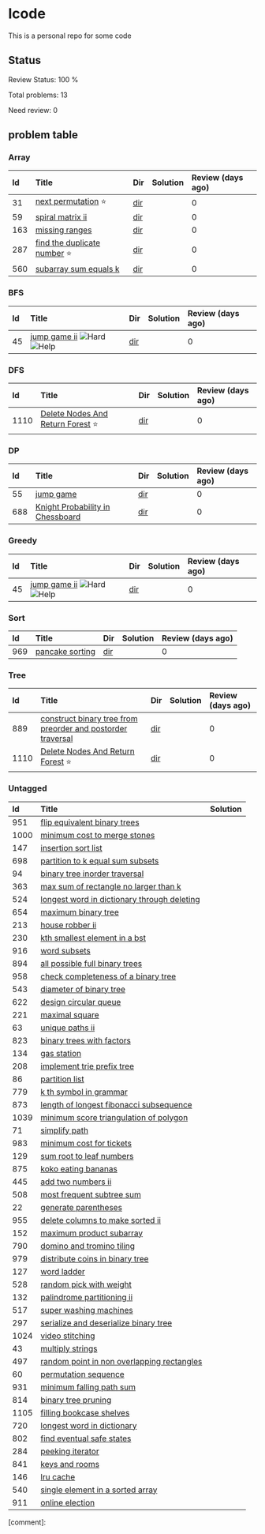 # lcode

This is a personal repo for some code

## Status

Review Status: 100 %

Total problems: 13

Need review: 0

## problem table

### Array

| Id | Title | Dir | Solution | Review \(days ago\) |
| :--- | :--- | :--- | :--- | :--- |
| 31 | [next permutation](https://github.com/ggppwx/lcode/tree/436f7d89bc39fdcb15b4d098765009aae7f87334/None/README.md)  ⭐ | [dir](https://github.com/ggppwx/lcode/blob/master/Algorithm/) |  | 0 |
| 59 | [spiral matrix ii](https://github.com/ggppwx/lcode/tree/436f7d89bc39fdcb15b4d098765009aae7f87334/None/README.md) | [dir](https://github.com/ggppwx/lcode/blob/master/Algorithm/) |  | 0 |
| 163 | [missing ranges](https://github.com/ggppwx/lcode/tree/436f7d89bc39fdcb15b4d098765009aae7f87334/None/README.md) | [dir](https://github.com/ggppwx/lcode/blob/master/Algorithm/) |  | 0 |
| 287 | [find the duplicate number](https://github.com/ggppwx/lcode/tree/436f7d89bc39fdcb15b4d098765009aae7f87334/None/README.md)  ⭐ | [dir](https://github.com/ggppwx/lcode/blob/master/Algorithm/) |  | 0 |
| 560 | [subarray sum equals k](https://github.com/ggppwx/lcode/tree/436f7d89bc39fdcb15b4d098765009aae7f87334/None/README.md) | [dir](https://github.com/ggppwx/lcode/blob/master/Algorithm/) |  | 0 |

### BFS

| Id | Title | Dir | Solution | Review \(days ago\) |
| :--- | :--- | :--- | :--- | :--- |
| 45 | [jump game ii](https://github.com/ggppwx/lcode/tree/436f7d89bc39fdcb15b4d098765009aae7f87334/None/README.md)  ![Hard](https://img.shields.io/badge/-Hard-red.svg)  ![Help](https://img.shields.io/badge/stats-Help-yellow.svg) | [dir](https://github.com/ggppwx/lcode/blob/master/Algorithm/) |  | 0 |

### DFS

| Id | Title | Dir | Solution | Review \(days ago\) |
| :--- | :--- | :--- | :--- | :--- |
| 1110 | [Delete Nodes And Return Forest](https://github.com/ggppwx/lcode/tree/436f7d89bc39fdcb15b4d098765009aae7f87334/None/README.md)  ⭐ | [dir](https://github.com/ggppwx/lcode/blob/master/Algorithm/) |  | 0 |

### DP

| Id | Title | Dir | Solution | Review \(days ago\) |
| :--- | :--- | :--- | :--- | :--- |
| 55 | [jump game](https://github.com/ggppwx/lcode/tree/436f7d89bc39fdcb15b4d098765009aae7f87334/None/README.md) | [dir](https://github.com/ggppwx/lcode/blob/master/Algorithm/) |  | 0 |
| 688 | [Knight Probability in Chessboard](https://github.com/ggppwx/lcode/tree/436f7d89bc39fdcb15b4d098765009aae7f87334/None/README.md) | [dir](https://github.com/ggppwx/lcode/blob/master/Algorithm/) |  | 0 |

### Greedy

| Id | Title | Dir | Solution | Review \(days ago\) |
| :--- | :--- | :--- | :--- | :--- |
| 45 | [jump game ii](https://github.com/ggppwx/lcode/tree/436f7d89bc39fdcb15b4d098765009aae7f87334/None/README.md)  ![Hard](https://img.shields.io/badge/-Hard-red.svg)  ![Help](https://img.shields.io/badge/stats-Help-yellow.svg) | [dir](https://github.com/ggppwx/lcode/blob/master/Algorithm/) |  | 0 |

### Sort

| Id | Title | Dir | Solution | Review \(days ago\) |
| :--- | :--- | :--- | :--- | :--- |
| 969 | [pancake sorting](https://github.com/ggppwx/lcode/tree/436f7d89bc39fdcb15b4d098765009aae7f87334/None/README.md) | [dir](https://github.com/ggppwx/lcode/blob/master/Algorithm/) |  | 0 |

### Tree

| Id | Title | Dir | Solution | Review \(days ago\) |
| :--- | :--- | :--- | :--- | :--- |
| 889 | [construct binary tree from preorder and postorder traversal](https://github.com/ggppwx/lcode/tree/436f7d89bc39fdcb15b4d098765009aae7f87334/None/README.md) | [dir](https://github.com/ggppwx/lcode/blob/master/Algorithm/) |  | 0 |
| 1110 | [Delete Nodes And Return Forest](https://github.com/ggppwx/lcode/tree/436f7d89bc39fdcb15b4d098765009aae7f87334/None/README.md)  ⭐ | [dir](https://github.com/ggppwx/lcode/blob/master/Algorithm/) |  | 0 |

### Untagged

| Id | Title | Solution |
| :--- | :--- | :--- |
| 951 | [flip equivalent binary trees](https://github.com/ggppwx/lcode/tree/436f7d89bc39fdcb15b4d098765009aae7f87334/None/README.md) |  |
| 1000 | [minimum cost to merge stones](https://github.com/ggppwx/lcode/tree/436f7d89bc39fdcb15b4d098765009aae7f87334/None/README.md) |  |
| 147 | [insertion sort list](https://github.com/ggppwx/lcode/tree/436f7d89bc39fdcb15b4d098765009aae7f87334/None/README.md) |  |
| 698 | [partition to k equal sum subsets](https://github.com/ggppwx/lcode/tree/436f7d89bc39fdcb15b4d098765009aae7f87334/None/README.md) |  |
| 94 | [binary tree inorder traversal](https://github.com/ggppwx/lcode/tree/436f7d89bc39fdcb15b4d098765009aae7f87334/None/README.md) |  |
| 363 | [max sum of rectangle no larger than k](https://github.com/ggppwx/lcode/tree/436f7d89bc39fdcb15b4d098765009aae7f87334/None/README.md) |  |
| 524 | [longest word in dictionary through deleting](https://github.com/ggppwx/lcode/tree/436f7d89bc39fdcb15b4d098765009aae7f87334/None/README.md) |  |
| 654 | [maximum binary tree](https://github.com/ggppwx/lcode/tree/436f7d89bc39fdcb15b4d098765009aae7f87334/None/README.md) |  |
| 213 | [house robber ii](https://github.com/ggppwx/lcode/tree/436f7d89bc39fdcb15b4d098765009aae7f87334/None/README.md) |  |
| 230 | [kth smallest element in a bst](https://github.com/ggppwx/lcode/tree/436f7d89bc39fdcb15b4d098765009aae7f87334/None/README.md) |  |
| 916 | [word subsets](https://github.com/ggppwx/lcode/tree/436f7d89bc39fdcb15b4d098765009aae7f87334/None/README.md) |  |
| 894 | [all possible full binary trees](https://github.com/ggppwx/lcode/tree/436f7d89bc39fdcb15b4d098765009aae7f87334/None/README.md) |  |
| 958 | [check completeness of a binary tree](https://github.com/ggppwx/lcode/tree/436f7d89bc39fdcb15b4d098765009aae7f87334/None/README.md) |  |
| 543 | [diameter of binary tree](https://github.com/ggppwx/lcode/tree/436f7d89bc39fdcb15b4d098765009aae7f87334/None/README.md) |  |
| 622 | [design circular queue](https://github.com/ggppwx/lcode/tree/436f7d89bc39fdcb15b4d098765009aae7f87334/None/README.md) |  |
| 221 | [maximal square](https://github.com/ggppwx/lcode/tree/436f7d89bc39fdcb15b4d098765009aae7f87334/None/README.md) |  |
| 63 | [unique paths ii](https://github.com/ggppwx/lcode/tree/436f7d89bc39fdcb15b4d098765009aae7f87334/None/README.md) |  |
| 823 | [binary trees with factors](https://github.com/ggppwx/lcode/tree/436f7d89bc39fdcb15b4d098765009aae7f87334/None/README.md) |  |
| 134 | [gas station](https://github.com/ggppwx/lcode/tree/436f7d89bc39fdcb15b4d098765009aae7f87334/None/README.md) |  |
| 208 | [implement trie prefix tree](https://github.com/ggppwx/lcode/tree/436f7d89bc39fdcb15b4d098765009aae7f87334/None/README.md) |  |
| 86 | [partition list](https://github.com/ggppwx/lcode/tree/436f7d89bc39fdcb15b4d098765009aae7f87334/None/README.md) |  |
| 779 | [k th symbol in grammar](https://github.com/ggppwx/lcode/tree/436f7d89bc39fdcb15b4d098765009aae7f87334/None/README.md) |  |
| 873 | [length of longest fibonacci subsequence](https://github.com/ggppwx/lcode/tree/436f7d89bc39fdcb15b4d098765009aae7f87334/None/README.md) |  |
| 1039 | [minimum score triangulation of polygon](https://github.com/ggppwx/lcode/tree/436f7d89bc39fdcb15b4d098765009aae7f87334/None/README.md) |  |
| 71 | [simplify path](https://github.com/ggppwx/lcode/tree/436f7d89bc39fdcb15b4d098765009aae7f87334/None/README.md) |  |
| 983 | [minimum cost for tickets](https://github.com/ggppwx/lcode/tree/436f7d89bc39fdcb15b4d098765009aae7f87334/None/README.md) |  |
| 129 | [sum root to leaf numbers](https://github.com/ggppwx/lcode/tree/436f7d89bc39fdcb15b4d098765009aae7f87334/None/README.md) |  |
| 875 | [koko eating bananas](https://github.com/ggppwx/lcode/tree/436f7d89bc39fdcb15b4d098765009aae7f87334/None/README.md) |  |
| 445 | [add two numbers ii](https://github.com/ggppwx/lcode/tree/436f7d89bc39fdcb15b4d098765009aae7f87334/None/README.md) |  |
| 508 | [most frequent subtree sum](https://github.com/ggppwx/lcode/tree/436f7d89bc39fdcb15b4d098765009aae7f87334/None/README.md) |  |
| 22 | [generate parentheses](https://github.com/ggppwx/lcode/tree/436f7d89bc39fdcb15b4d098765009aae7f87334/None/README.md) |  |
| 955 | [delete columns to make sorted ii](https://github.com/ggppwx/lcode/tree/436f7d89bc39fdcb15b4d098765009aae7f87334/None/README.md) |  |
| 152 | [maximum product subarray](https://github.com/ggppwx/lcode/tree/436f7d89bc39fdcb15b4d098765009aae7f87334/None/README.md) |  |
| 790 | [domino and tromino tiling](https://github.com/ggppwx/lcode/tree/436f7d89bc39fdcb15b4d098765009aae7f87334/None/README.md) |  |
| 979 | [distribute coins in binary tree](https://github.com/ggppwx/lcode/tree/436f7d89bc39fdcb15b4d098765009aae7f87334/None/README.md) |  |
| 127 | [word ladder](https://github.com/ggppwx/lcode/tree/436f7d89bc39fdcb15b4d098765009aae7f87334/None/README.md) |  |
| 528 | [random pick with weight](https://github.com/ggppwx/lcode/tree/436f7d89bc39fdcb15b4d098765009aae7f87334/None/README.md) |  |
| 132 | [palindrome partitioning ii](https://github.com/ggppwx/lcode/tree/436f7d89bc39fdcb15b4d098765009aae7f87334/None/README.md) |  |
| 517 | [super washing machines](https://github.com/ggppwx/lcode/tree/436f7d89bc39fdcb15b4d098765009aae7f87334/None/README.md) |  |
| 297 | [serialize and deserialize binary tree](https://github.com/ggppwx/lcode/tree/436f7d89bc39fdcb15b4d098765009aae7f87334/None/README.md) |  |
| 1024 | [video stitching](https://github.com/ggppwx/lcode/tree/436f7d89bc39fdcb15b4d098765009aae7f87334/None/README.md) |  |
| 43 | [multiply strings](https://github.com/ggppwx/lcode/tree/436f7d89bc39fdcb15b4d098765009aae7f87334/None/README.md) |  |
| 497 | [random point in non overlapping rectangles](https://github.com/ggppwx/lcode/tree/436f7d89bc39fdcb15b4d098765009aae7f87334/None/README.md) |  |
| 60 | [permutation sequence](https://github.com/ggppwx/lcode/tree/436f7d89bc39fdcb15b4d098765009aae7f87334/None/README.md) |  |
| 931 | [minimum falling path sum](https://github.com/ggppwx/lcode/tree/436f7d89bc39fdcb15b4d098765009aae7f87334/None/README.md) |  |
| 814 | [binary tree pruning](https://github.com/ggppwx/lcode/tree/436f7d89bc39fdcb15b4d098765009aae7f87334/None/README.md) |  |
| 1105 | [filling bookcase shelves](https://github.com/ggppwx/lcode/tree/436f7d89bc39fdcb15b4d098765009aae7f87334/None/README.md) |  |
| 720 | [longest word in dictionary](https://github.com/ggppwx/lcode/tree/436f7d89bc39fdcb15b4d098765009aae7f87334/None/README.md) |  |
| 802 | [find eventual safe states](https://github.com/ggppwx/lcode/tree/436f7d89bc39fdcb15b4d098765009aae7f87334/None/README.md) |  |
| 284 | [peeking iterator](https://github.com/ggppwx/lcode/tree/436f7d89bc39fdcb15b4d098765009aae7f87334/None/README.md) |  |
| 841 | [keys and rooms](https://github.com/ggppwx/lcode/tree/436f7d89bc39fdcb15b4d098765009aae7f87334/None/README.md) |  |
| 146 | [lru cache](https://github.com/ggppwx/lcode/tree/436f7d89bc39fdcb15b4d098765009aae7f87334/None/README.md) |  |
| 540 | [single element in a sorted array](https://github.com/ggppwx/lcode/tree/436f7d89bc39fdcb15b4d098765009aae7f87334/None/README.md) |  |
| 911 | [online election](https://github.com/ggppwx/lcode/tree/436f7d89bc39fdcb15b4d098765009aae7f87334/None/README.md) |  |

\[comment\]: 


